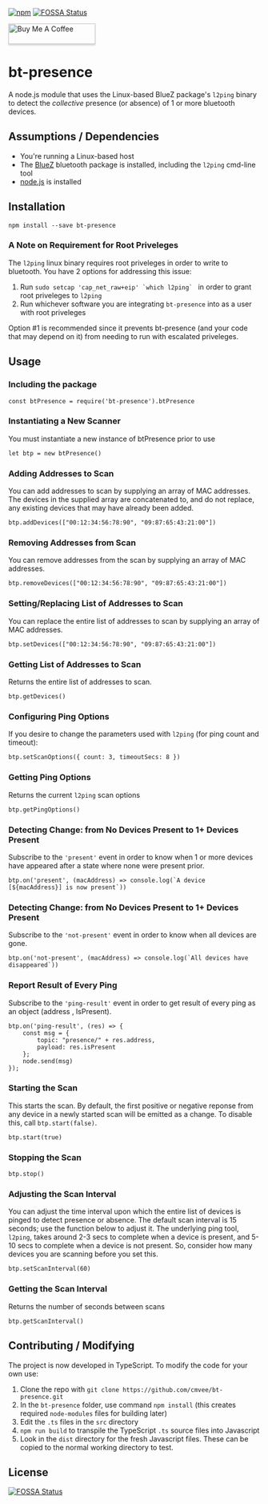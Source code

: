 [![npm](https://img.shields.io/npm/dt/bt-presence.svg)](https://www.npmjs.com/package/bt-presence)
[![FOSSA Status](https://app.fossa.io/api/projects/git%2Bgithub.com%2Fcmvee%2Fbt-presence.svg?type=shield)](https://app.fossa.io/projects/git%2Bgithub.com%2Fcmvee%2Fbt-presence?ref=badge_shield)

<a href="https://www.buymeacoffee.com/cmvee"><img src="https://www.buymeacoffee.com/assets/img/custom_images/yellow_img.png" alt="Buy Me A Coffee" style="height: 41px !important;width: 174px !important;box-shadow: 0px 3px 2px 0px rgba(190, 190, 190, 0.5) !important;-webkit-box-shadow: 0px 3px 2px 0px rgba(190, 190, 190, 0.5) !important;" target="_blank"></a>

# bt-presence
A node.js module that uses the Linux-based BlueZ package's `l2ping` binary to detect the _collective_ presence (or absence) of 1 or more bluetooth devices.

## Assumptions / Dependencies
* You're running a Linux-based host
* The [BlueZ](http://www.bluez.org) bluetooth package is installed, including the `l2ping` cmd-line tool
* [node.js](nodejs.org) is installed

## Installation
`npm install --save bt-presence`

### A Note on Requirement for Root Priveleges

The `l2ping` linux binary requires root priveleges in order to write to bluetooth. You have 2 options for addressing this issue:
1. Run ``sudo setcap 'cap_net_raw+eip' `which l2ping` `` in order to grant root priveleges to `l2ping`
2. Run whichever software you are integrating `bt-presence` into as a user with root priveleges

Option #1 is recommended since it prevents bt-presence (and your code that may depend on it) from needing to run with escalated priveleges.

## Usage

### Including the package
`const btPresence = require('bt-presence').btPresence`

### Instantiating a New Scanner
You must instantiate a new instance of btPresence prior to use

`let btp = new btPresence()`

### Adding Addresses to Scan
You can add addresses to scan by supplying an array of MAC addresses. The devices in the supplied array are concatenated to, and do not replace, any existing devices that may have already been added.

`btp.addDevices(["00:12:34:56:78:90", "09:87:65:43:21:00"])`

### Removing Addresses from Scan
You can remove addresses from the scan by supplying an array of MAC addresses.

`btp.removeDevices(["00:12:34:56:78:90", "09:87:65:43:21:00"])`

### Setting/Replacing List of Addresses to Scan
You can replace the entire list of addresses to scan by supplying an array of MAC addresses.

`btp.setDevices(["00:12:34:56:78:90", "09:87:65:43:21:00"])`

### Getting List of Addresses to Scan
Returns the entire list of addresses to scan.

`btp.getDevices()`

### Configuring Ping Options
If you desire to change the parameters used with `l2ping` (for ping count and timeout):

`btp.setScanOptions({ count: 3, timeoutSecs: 8 })`

### Getting Ping Options
Returns the current `l2ping` scan options

`btp.getPingOptions()`

### Detecting Change: from No Devices Present to 1+ Devices Present
Subscribe to the `'present'` event in order to know when 1 or more devices have appeared after a state where none were present prior.

``btp.on('present', (macAddress) => console.log(`A device [${macAddress}] is now present`))``

### Detecting Change: from No Devices Present to 1+ Devices Present
Subscribe to the `'not-present'` event in order to know when all devices are gone.

``btp.on('not-present', (macAddress) => console.log(`All devices have disappeared`))``

### Report Result of Every Ping
Subscribe to the `'ping-result'` event in order to get result of every ping as an object (address , IsPresent).

    btp.on('ping-result', (res) => {
        const msg = {
            topic: "presence/" + res.address,
            payload: res.isPresent
        };
        node.send(msg)
    });

### Starting the Scan
This starts the scan. By default, the first positive or negative reponse from any device in a newly started scan will be emitted as a change. To disable this, call `btp.start(false)`.

`btp.start(true)`

### Stopping the Scan

`btp.stop()`

### Adjusting the Scan Interval
You can adjust the time interval upon which the entire list of devices is pinged to detect presence or absence. The default scan interval is 15 seconds; use the function below to adjust it. The underlying ping tool, `l2ping`, takes around 2-3 secs to complete when a device is present, and 5-10 secs to complete when a device is not present. So, consider how many devices you are scanning before you set this.

`btp.setScanInterval(60)`

### Getting the Scan Interval
Returns the number of seconds between scans

`btp.getScanInterval()`

## Contributing / Modifying
The project is now developed in TypeScript. To modify the code for your own use:

1. Clone the repo with `git clone https://github.com/cmvee/bt-presence.git`
2. In the `bt-presence` folder, use command `npm install` (this creates required `node-modules` files for building later)
3. Edit the `.ts` files in the `src` directory
4. `npm run build` to transpile the TypeScript `.ts` source files into Javascript
5. Look in the `dist` directory for the fresh Javascript files.  These can be copied to the normal working directory to test.


## License
[![FOSSA Status](https://app.fossa.io/api/projects/git%2Bgithub.com%2Fcmvee%2Fbt-presence.svg?type=large)](https://app.fossa.io/projects/git%2Bgithub.com%2Fcmvee%2Fbt-presence?ref=badge_large)